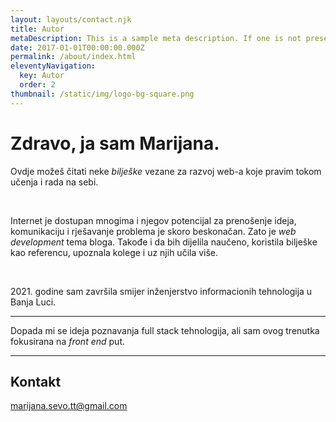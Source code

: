 ```yaml
---
layout: layouts/contact.njk
title: Autor
metaDescription: This is a sample meta description. If one is not present in your page/post's front matter, the default metadata.desciption will be used instead.
date: 2017-01-01T00:00:00.000Z
permalink: /about/index.html
eleventyNavigation:
  key: Autor
  order: 2
thumbnail: /static/img/logo-bg-square.png
---
```

# Zdravo, ja sam Marijana.

<section class="main-about">
  <p>Ovdje možeš čitati neke <em>bilješke</em> vezane za razvoj web-a koje pravim tokom učenja i rada na sebi.</p>
  <br>
  <p>Internet je dostupan mnogima i njegov potencijal za prenošenje ideja, komunikaciju i rješavanje problema je
    skoro beskonačan. Zato je <em>web development</em> tema bloga. Takođe i da bih dijelila naučeno, koristila
    bilješke kao referencu, upoznala kolege i uz njih učila više.</p>
  <br>
  <p>2021. godine sam završila smijer inženjerstvo informacionih tehnologija u Banja Luci.</p>
</section>

<hr>

<section class="technologies">
  <p>Dopada mi se ideja poznavanja full stack tehnologija, ali sam ovog trenutka fokusirana na <em>front end</em>
    put.</p>
  <div class="technologies-icons">
    <i class="fab fa-html5 fa-3x"></i>
    <i class="fab fa-css3-alt fa-3x"></i>
    <i class="fab fa-js fa-3x"></i>
    <i class="fab fa-github fa-3x"></i>
    <i class="fab fa-figma fa-3x"></i>
    <i class="fab fa-react fa-3x"></i>
  </div>
</section>

<hr>

<section class="contact">
  <div class="contact-info">
    <h2>Kontakt</h2>
    <p><a href="mailto:marijana.sevo.tt@gmail.com">marijana.sevo.tt@gmail.com</a></p>
    <div class="social-icons">
      <a href="https://github.com/Curiositz" target="_blank">
        <i class="fab fa-github"></i>
      </a>
      <a href="#" target="_blank">
        <i class="fab fa-instagram"></i>
      </a>
      <a href="#" target="_blank">
        <i class="fab fa-twitter-square"></i>
      </a>
    </div>
  </div>
</section>